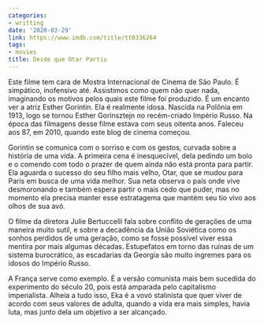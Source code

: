 ```yaml
---
categories:
- writting
date: '2020-03-29'
link: https://www.imdb.com/title/tt0336264
tags:
- movies
title: Desde que Otar Partiu
---
```


Este filme tem cara de Mostra Internacional de Cinema de São Paulo. É simpático, inofensivo até. Assistimos como quem não quer nada, imaginando os motivos pelos quais este filme foi produzido. É um encanto ver a atriz Esther Gorintin. Ela é realmente idosa. Nascida na Polônia em 1913, logo se tornou Esther Gorinsztejn no recém-criado Império Russo. Na época das filmagens desse filme estava com seus oitenta anos. Faleceu aos 87, em 2010, quando este blog de cinema começou.

Gorintin se comunica com o sorriso e com os gestos, curvada sobre a história de uma vida. A primeira cena é inesquecível, dela pedindo um bolo e o comendo com todo o prazer de quem ainda não está pronta para partir. Ela aguarda o sucesso do seu filho mais velho, Otar, que se mudou para Paris em busca de uma vida melhor. Sua neta observa o país onde vive desmoronando e também espera partir o mais cedo que puder, mas no momento ela precisa manter esse estratagema que mantém seu tio vivo aos olhos de sua avó.

O filme da diretora Julie Bertuccelli fala sobre conflito de gerações de uma maneira muito sutil, e sobre a decadência da União Soviética como os sonhos perdidos de uma geração, como se fosse possível viver essa mentira por mais algumas décadas. Estupefatos em torno das ruínas de um sistema burocrático, as escadarias da Georgia são muito íngremes para os idosos do Império Russo.

A França serve como exemplo. É a versão comunista mais bem sucedida do experimento do século 20, pois está amparada pelo capitalismo imperialista. Alheia a tudo isso, Eka é a vovó stalinista que quer viver de acordo com seus valores de adulta, quando a vida era mais simples, havia luta, mas junto dela um objetivo a ser alcançado.